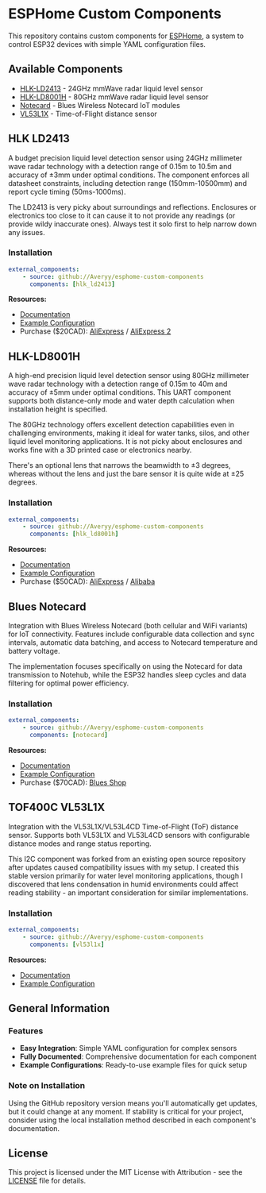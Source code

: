 # ESPHome Custom Components

This repository contains custom components for [ESPHome](https://esphome.io/), a system to control ESP32 devices with simple YAML configuration files.

## Available Components

-   [HLK-LD2413](#hlk-ld2413) - 24GHz mmWave radar liquid level sensor
-   [HLK-LD8001H](#hlk-ld8001h) - 80GHz mmWave radar liquid level sensor
-   [Notecard](#notecard) - Blues Wireless Notecard IoT modules
-   [VL53L1X](#vl53l1x) - Time-of-Flight distance sensor

## HLK LD2413

A budget precision liquid level detection sensor using 24GHz millimeter wave radar technology with a detection range of 0.15m to 10.5m and accuracy of ±3mm under optimal conditions. The component enforces all datasheet constraints, including detection range (150mm-10500mm) and report cycle timing (50ms-1000ms).

The LD2413 is very picky about surroundings and reflections. Enclosures or electronics too close to it can cause it to not provide any readings (or provide wildy inaccurate ones). Always test it solo first to help narrow down any issues.

### Installation

```yaml
external_components:
    - source: github://Averyy/esphome-custom-components
      components: [hlk_ld2413]
```

**Resources:**

-   [Documentation](components/hlk_ld2413/README.md)
-   [Example Configuration](example_hlk_ld2413.yaml)
-   Purchase ($20CAD): [AliExpress](https://www.aliexpress.com/item/1005006766564668.html) / [AliExpress 2](https://www.aliexpress.com/item/1005008479449270.html)

## HLK-LD8001H

A high-end precision liquid level detection sensor using 80GHz millimeter wave radar technology with a detection range of 0.15m to 40m and accuracy of ±5mm under optimal conditions. This UART component supports both distance-only mode and water depth calculation when installation height is specified.

The 80GHz technology offers excellent detection capabilities even in challenging environments, making it ideal for water tanks, silos, and other liquid level monitoring applications. It is not picky about enclosures and works fine with a 3D printed case or electronics nearby.

There's an optional lens that narrows the beamwidth to ±3 degrees, whereas without the lens and just the bare sensor it is quite wide at ±25 degrees.

### Installation

```yaml
external_components:
    - source: github://Averyy/esphome-custom-components
      components: [hlk_ld8001h]
```

**Resources:**

-   [Documentation](components/hlk_ld8001h/README.md)
-   [Example Configuration](example_hlk_ld8001h.yaml)
-   Purchase ($50CAD): [AliExpress](https://www.aliexpress.com/item/1005006703020398.html) / [Alibaba](https://www.alibaba.com/product-detail/HLK-LD8001H-80G-liquid-level-detection_1601053500911.html)

## Blues Notecard

Integration with Blues Wireless Notecard (both cellular and WiFi variants) for IoT connectivity. Features include configurable data collection and sync intervals, automatic data batching, and access to Notecard temperature and battery voltage.

The implementation focuses specifically on using the Notecard for data transmission to Notehub, while the ESP32 handles sleep cycles and data filtering for optimal power efficiency.

### Installation

```yaml
external_components:
    - source: github://Averyy/esphome-custom-components
      components: [notecard]
```

**Resources:**

-   [Documentation](components/notecard/README.md)
-   [Example Configuration](example_notecard.yaml)
-   Purchase ($70CAD): [Blues Shop](https://shop.blues.com/collections/notecard)

## TOF400C VL53L1X

Integration with the VL53L1X/VL53L4CD Time-of-Flight (ToF) distance sensor. Supports both VL53L1X and VL53L4CD sensors with configurable distance modes and range status reporting.

This I2C component was forked from an existing open source repository after updates caused compatibility issues with my setup. I created this stable version primarily for water level monitoring applications, though I discovered that lens condensation in humid environments could affect reading stability - an important consideration for similar implementations.

### Installation

```yaml
external_components:
    - source: github://Averyy/esphome-custom-components
      components: [vl53l1x]
```

**Resources:**

-   [Documentation](components/vl53l1x/README.md)
-   [Example Configuration](example_vl53l1x.yaml)

## General Information

### Features

-   **Easy Integration**: Simple YAML configuration for complex sensors
-   **Fully Documented**: Comprehensive documentation for each component
-   **Example Configurations**: Ready-to-use example files for quick setup

### Note on Installation

Using the GitHub repository version means you'll automatically get updates, but it could change at any moment. If stability is critical for your project, consider using the local installation method described in each component's documentation.

## License

This project is licensed under the MIT License with Attribution - see the [LICENSE](LICENSE) file for details.
